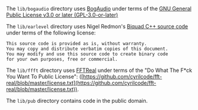 The `lib/bogaudio` directory uses [BogAudio](https://github.com/bogaudio/BogaudioModules) under terms of the 
[GNU General Public License v3.0 or later (GPL-3.0-or-later)](https://github.com/bogaudio/BogaudioModules/blob/master/gpl-3.0.txt)

The `lib/earlevel` directory uses Nigel Redmon's [Biquad C++ source code](https://www.earlevel.com/main/2012/11/26/biquad-c-source-code/) under terms of the following license:

    This source code is provided as is, without warranty.
    You may copy and distribute verbatim copies of this document.
    You may modify and use this source code to create binary code
    for your own purposes, free or commercial.

The `lib/ffft` directory uses [FFTReal](https://github.com/cyrilcode/fft-real) under terms of the "Do What The F*ck You Want To Public License": ([https://github.com/cyrilcode/fft-real/blob/master/license.txt](https://github.com/cyrilcode/fft-real/blob/master/license.txt)).

The `lib/pub` directory contains code in the public domain. 
